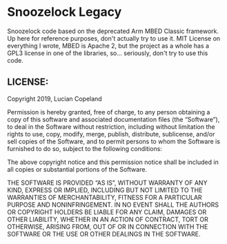 # Snoozelock Legacy

Snoozelock code based on the deprecated Arm MBED Classic framework. Up here for reference purposes, don't actually try to use it. MIT License on everything I wrote, MBED is Apache 2, but the project as a whole has a GPL3 license in one of the libraries, so... seriously, don't try to use this code.

## LICENSE:

Copyright 2019, Lucian Copeland

Permission is hereby granted, free of charge, to any person obtaining a copy of this software and associated documentation files (the “Software”), to deal in the Software without restriction, including without limitation the rights to use, copy, modify, merge, publish, distribute, sublicense, and/or sell copies of the Software, and to permit persons to whom the Software is furnished to do so, subject to the following conditions:

The above copyright notice and this permission notice shall be included in all copies or substantial portions of the Software.

THE SOFTWARE IS PROVIDED “AS IS”, WITHOUT WARRANTY OF ANY KIND, EXPRESS OR IMPLIED, INCLUDING BUT NOT LIMITED TO THE WARRANTIES OF MERCHANTABILITY, FITNESS FOR A PARTICULAR PURPOSE AND NONINFRINGEMENT. IN NO EVENT SHALL THE AUTHORS OR COPYRIGHT HOLDERS BE LIABLE FOR ANY CLAIM, DAMAGES OR OTHER LIABILITY, WHETHER IN AN ACTION OF CONTRACT, TORT OR OTHERWISE, ARISING FROM, OUT OF OR IN CONNECTION WITH THE SOFTWARE OR THE USE OR OTHER DEALINGS IN THE SOFTWARE.